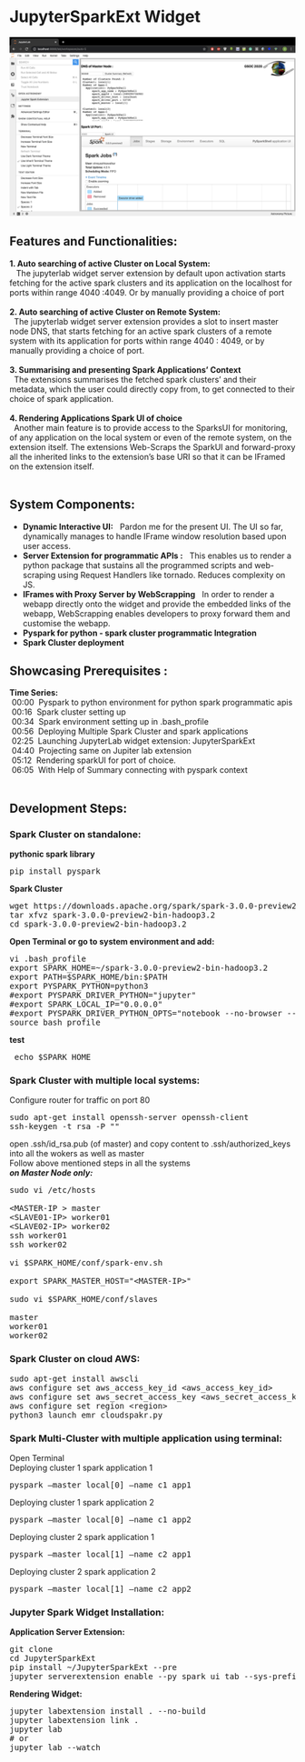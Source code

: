 # JupyterSparkExt Widget
 ![alt text](images/sample.png)
## Features and Functionalities:
**1. Auto searching of active Cluster on Local System:**
<br />
&nbsp;&nbsp; The jupyterlab widget server extension by default upon activation starts fetching for the active spark clusters and its application on the localhost for ports within range 4040 :4049. Or by manually providing a choice of port
<br /><br />
**2. Auto searching of active Cluster on Remote System:**
<br />
&nbsp;&nbsp;The jupyterlab widget server extension provides a slot to insert master node DNS, that starts fetching for an active spark clusters of a remote system with its application for ports within range 4040 : 4049,  or by manually providing a choice of port.
<br /><br />
**3. Summarising and presenting Spark Applications’ Context**
<br />
&nbsp;&nbsp;The extensions summarises the fetched spark clusters’ and their metadata, which the user could directly copy from, to get connected to their choice of spark application.
<br /><br />
**4. Rendering Applications Spark UI of choice**
<br />
	&nbsp;&nbsp;Another main feature is to provide access to the SparksUI for monitoring, of any application on the local system or even of  the remote system, on the extension itself. The extensions Web-Scraps the SparkUI and forward-proxy all the inherited links to the extension’s base URI so that it can be IFramed on the extension itself. 
<br />
<br />
## System Components:
* **Dynamic Interactive UI:**
&nbsp;&nbsp;Pardon me for the present UI. The UI so far, dynamically manages to handle IFrame window resolution based upon user access.<br />
* **Server Extension for programmatic APIs :**
&nbsp;&nbsp;This enables us to render a  python package that sustains all the programmed scripts and web-scraping using  Request Handlers like tornado. Reduces complexity on JS. <br />
* **IFrames with Proxy Server by WebScrapping**
&nbsp;&nbsp;In order to render a webapp directly onto the widget and provide the embedded links of the webapp, WebScrapping enables developers to proxy forward them and customise the webapp. <br />
* **Pyspark for python - spark cluster programmatic Integration**<br />
* **Spark Cluster deployment**


## Showcasing Prerequisites :
**Time Series:**<br />
&nbsp;00:00 &nbsp;Pyspark to python environment for python spark programmatic apis<br />
&nbsp;00:16 &nbsp;Spark cluster setting up<br />
&nbsp;00:34 &nbsp;Spark environment setting up in .bash_profile<br />
&nbsp;00:56 &nbsp;Deploying Multiple Spark Cluster and spark applications <br />
&nbsp;02:25 &nbsp;Launching JupyterLab widget extension: JupyterSparkExt<br />
&nbsp;04:40 &nbsp;Projecting same on Jupiter lab extension<br />
&nbsp;05:12 &nbsp;Rendering sparkUI for port of choice. <br />
&nbsp;06:05  &nbsp;With Help of Summary connecting with pyspark context
<br /><br />


## Development Steps:

### Spark Cluster on standalone:

**pythonic spark library**
<pre>pip install pyspark</pre>

**Spark Cluster**
<pre>
wget https://downloads.apache.org/spark/spark-3.0.0-preview2/
tar xfvz spark-3.0.0-preview2-bin-hadoop3.2
cd spark-3.0.0-preview2-bin-hadoop3.2
</pre>

**Open Terminal or go to system environment and add:**
<pre>
vi .bash_profile
export SPARK_HOME=~/spark-3.0.0-preview2-bin-hadoop3.2
export PATH=$SPARK_HOME/bin:$PATH
export PYSPARK_PYTHON=python3
#export PYSPARK_DRIVER_PYTHON="jupyter"
#export SPARK_LOCAL_IP="0.0.0.0"
#export PYSPARK_DRIVER_PYTHON_OPTS="notebook --no-browser --port=8888”
source bash_profile
</pre>

**test**
<pre>
 echo $SPARK_HOME
</pre>

### Spark Cluster with multiple local systems:
Configure router for traffic on port 80<br />
<pre>
sudo apt-get install openssh-server openssh-client
ssh-keygen -t rsa -P ""
</pre>
open .ssh/id_rsa.pub (of master) and copy content to .ssh/authorized_keys into  all the wokers as well as master<br />
Follow above mentioned steps in all the systems<br />
***on Master Node only:***<br />
<pre>
sudo vi /etc/hosts

&lt;MASTER-IP&nbsp&gt; master
&lt;SLAVE01-IP&gt; worker01
&lt;SLAVE02-IP&gt; worker02
ssh worker01
ssh worker02
	
vi $SPARK_HOME/conf/spark-env.sh

export SPARK_MASTER_HOST="&lt;MASTER-IP>"
	
sudo vi $SPARK_HOME/conf/slaves

master
worker01
worker02
</pre>



### Spark Cluster on cloud AWS:
<pre>
sudo apt-get install awscli
aws configure set aws_access_key_id &lt;aws_access_key_id&gt;
aws configure set aws_secret_access_key &lt;aws_secret_access_key&gt;
aws configure set region &lt;region&gt;
python3 launch_emr_cloudspakr.py
</pre>



### Spark Multi-Cluster with multiple application using terminal:
Open Terminal<br />
Deploying cluster 1 spark application 1<br />
<pre>pyspark —master local[0] —name c1_app1</pre>
Deploying cluster 1 spark application 2<br />
<pre>pyspark —master local[0] —name c1_app2</pre>
Deploying cluster 2 spark application 1<br />
<pre>pyspark —master local[1] —name c2_app1</pre>
Deploying cluster 2 spark application 2<br />
<pre>pyspark —master local[1] —name c2_app2</pre>



### Jupyter Spark Widget Installation:

**Application Server Extension:**
<br />
<pre>
git clone <link to repo>
cd JupyterSparkExt
pip install ~/JupyterSparkExt --pre
jupyter serverextension enable --py spark_ui_tab --sys-prefix
</pre>

**Rendering Widget:**
<br />
<pre>
jupyter labextension install . --no-build
jupyter labextension link .
jupyter lab 
# or
jupyter lab --watch
</pre>









  
